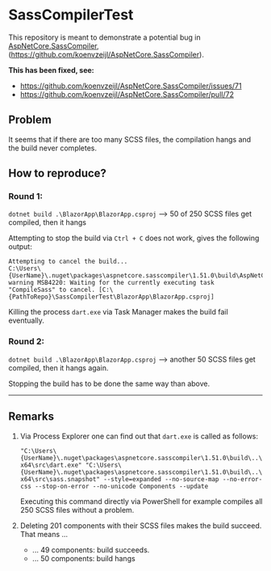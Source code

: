 # SassCompilerTest

This repository is meant to demonstrate a potential bug in [AspNetCore.SassCompiler](https://www.nuget.org/packages/AspNetCore.SassCompiler/), (https://github.com/koenvzeijl/AspNetCore.SassCompiler).

**This has been fixed, see:**
+ https://github.com/koenvzeijl/AspNetCore.SassCompiler/issues/71
+ https://github.com/koenvzeijl/AspNetCore.SassCompiler/pull/72

## Problem

It seems that if there are too many SCSS files, the compilation hangs and the build never completes.

## How to reproduce?

### Round 1:

`dotnet build .\BlazorApp\BlazorApp.csproj` --> 50 of 250 SCSS files get compiled, then it hangs

Attempting to stop the build via `Ctrl + C` does not work, gives the following output:

```
Attempting to cancel the build...
C:\Users\{UserName}\.nuget\packages\aspnetcore.sasscompiler\1.51.0\build\AspNetCore.SassCompiler.targets(7,5): warning MSB4220: Waiting for the currently executing task "CompileSass" to cancel. [C:\{PathToRepo}\SassCompilerTest\BlazorApp\BlazorApp.csproj]
```

Killing the process `dart.exe` via Task Manager makes the build fail eventually.

### Round 2:

`dotnet build .\BlazorApp\BlazorApp.csproj` --> another 50 SCSS files get compiled, then it hangs again.

Stopping the build has to be done the same way than above.

-----

## Remarks

1. Via Process Explorer one can find out that `dart.exe` is called as follows:

    ```
    "C:\Users\{UserName}\.nuget\packages\aspnetcore.sasscompiler\1.51.0\build\..\runtimes\win-x64\src\dart.exe" "C:\Users\{UserName}\.nuget\packages\aspnetcore.sasscompiler\1.51.0\build\..\runtimes\win-x64\src\sass.snapshot" --style=expanded --no-source-map --no-error-css --stop-on-error --no-unicode Components --update
    ```

    Executing this command directly via PowerShell for example compiles all 250 SCSS files without a problem.

2. Deleting 201 components with their SCSS files makes the build succeed. That means ...
   + ... 49 components: build succeeds.
   + ... 50 components: build hangs
